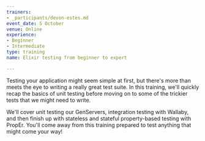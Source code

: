 ```yaml
---
trainers:
- _participants/devon-estes.md
event_date: 5 October
venue: Online
experience:
- Beginner
- Intermediate
type: training
name: Elixir testing from beginner to expert

---
```

Testing your application might seem simple at first, but there's more than meets the eye to writing a really great test suite. In this training, we'll quickly recap the basics of unit testing before moving on to some of the trickier tests that we might need to write.

We'll cover unit testing our GenServers, integration testing with Wallaby, and then finish up with stateless and stateful property-based testing with PropEr. You'll come away from this training prepared to test anything that might come your way!